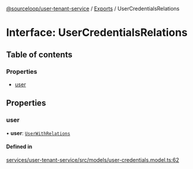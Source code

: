 [@sourceloop/user-tenant-service](../README.md) / [Exports](../modules.md) / UserCredentialsRelations

# Interface: UserCredentialsRelations

## Table of contents

### Properties

- [user](UserCredentialsRelations.md#user)

## Properties

### user

• **user**: [`UserWithRelations`](../modules.md#userwithrelations)

#### Defined in

[services/user-tenant-service/src/models/user-credentials.model.ts:62](https://github.com/sourcefuse/loopback4-microservice-catalog/blob/d35fdb3f0/services/user-tenant-service/src/models/user-credentials.model.ts#L62)
